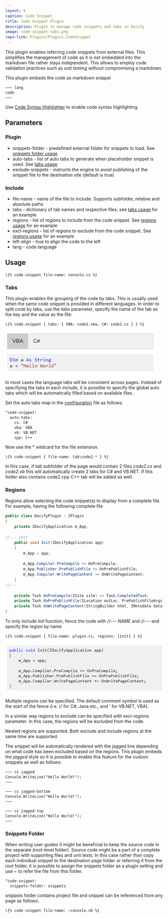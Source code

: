 ```yaml
---
layout: $
caption: Code Snippet
title: Code Snippet Plugin
description: Plugin to manage code snippets and tabs in Docify
image: code-snippet-tabs.png
repo-link: Plugins/Plugins.CodeSnippet
---
```

This plugin enables referring code snippets from external files. This simplifies the management of code as it is not embedded into the markdown file rather stays independent. This allows to employ code validation practices such as unit testing without compromising a markdown.

This plugin embeds the code as markdown snippet

```
~~~ lang
code
~~~
```

Use [Code Syntax Highlighter](/standard-library/plugins/code-syntax-highlighter/) to enable code syntax highlighting.

## Parameters

### Plugin

* snippets-folder - predefined external folder for snippets to load. See [snippets folder usage](#snippets-folder)
* auto-tabs - list of auto tabs to generate when placeholder snippet is used. See [tabs usage](#tabs)
* exclude-snippets - instructs the engine to avoid publishing of the snippet file to the destination site (default is true)

### Include

* file-name - name of the file to include. Supports subfolder, relative and absolute paths
* tabs - dictionary of tab names and respective files, see [tabs usage](#tabs) for an example
* regions - list of regions to include from the code snippet. See [regions usage](#tabs) for an example
* excl-regions - list of regions to exclude from the code snippet. See [regions usage](#tabs) for an example 
* left-align - true to align the code to the left
* lang - code language

## Usage

~~~
\{% code-snippet file-name: console.cs %}
~~~

### Tabs

This plugin enables the grouping of the code by tabs. This is usually used when the same code snippet is provided in different languages. In order to split code by tabs, use the *tabs* parameter, specify the name of the tab as the key and the value as the file:

~~~
\{% code-snippet { tabs: { VBA: code1.vba, C#: code1.cs } } %}
~~~

![Code displayed in tabs](code-snippet-tabs.png)

In most cases the language tabs will be consistent across pages. Instead of specifying the tabs in each include, it is possible to specify the global auto tabs which will be automatically filled based on available files.

Set the auto tabs map in the [configuration](/configuration/) file as follows:

~~~
^code-snippet:
  auto-tabs: 
    cs: C#
    vba: VBA
    vb: VB.NET
    cpp: C++
~~~

Now use the * wildcard for the file extension.

~~~
\{% code-snippet { file-name: tab\code2.* } %}
~~~

In this case, if *tab* subfolder of the page would contain 2 files *code2.cs* and *code2.vb* this will automatically create 2 tabs for C# and VB.NET. If this folder also contains code2.cpp C++ tab will be added as well.

### Regions

Regions allow selecting the code snippet(s) to display from a complete file. For example, having the following complete file

~~~ cs
public class DocifyPlugin : IPlugin
{
    private IDocifyApplication m_App;

//--- init
    public void Init(IDocifyApplication app)
    {
        m_App = app;
        
        m_App.Compiler.PreCompile += OnPreCompile;
        m_App.Publisher.PrePublishFile += OnPrePublishFile;
        m_App.Compiler.WritePageContent += OnWritePageContent;
    }
//---

    private Task OnPreCompile(ISite site) => Task.CompletedTask;
    private Task OnPrePublishFile(ILocation outLoc, PrePublishFileArgs args) => Task.CompletedTask;
    private Task OnWritePageContent(StringBuilder html, IMetadata data, string url) => Task.CompletedTask;
}
~~~

To only include *Init* function, fence the code with *//--- NAME* and *//---* and specify the region by name

~~~
\{% code-snippet { file-name: plugin.cs, regions: [init] } %}
~~~

![Rendered region of code snippet](code-snippet-region.png)

Multiple regions can be specified. The default comment symbol is used as the start of the fence (i.e. // for C#, Java etc., and ' for VB.NET, VBA).

In a similar way regions to exclude can be specified with *excl-regions* parameter. In this case, the regions will be excluded from the code.

Nested regions are supported. Both exclude and include regions at the same time are supported.

The snippet will be automatically rendered with the jagged line depending on what code has been excluded based on the regions. This plugin embeds the *jagged* style so it is possible to enable this feature for the custom snippets as well as follows:

```
~~~ cs jagged
Console.WriteLine("Hello World!");
~~~
```

```
~~~ cs jagged-bottom
Console.WriteLine("Hello World!");
~~~
```

```
~~~ cs jagged-top
Console.WriteLine("Hello World!");
~~~
```

### Snippets Folder

When writing user guides it might be beneficial to keep the source code in the separate (root-level folder). Source code might be a part of a complete project with supporting files and unit tests. In this case rather than copy each individual snippet to the destination page folder or referring it from the root folder, it is possible to assign the snippets folder as a plugin setting and use *~* to refer the file from this folder.

~~~
^code-snippet:
  snippets-folder: snippets
~~~

*snippets* folder contains project file and snippet can be referenced from any page as follows:

~~~
\{% code-snippet file-name: ~console.vb %}
~~~